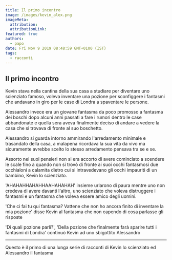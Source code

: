 ```yaml
---
title: Il primo incontro
image: /images/kevin_alex.png
imageMeta:
  attribution:
  attributionLink:
featured: true
authors:
  - papo
date: Fri Nov 9 2019 08:48:59 GMT+0100 (IST)
tags:
  - racconti
---
```


## Il primo incontro

Kevin stava nella cantina della sua casa a studiare per diventare uno scienziato famoso, voleva inventare una pozione per sconfiggere i fantasmi che andavano in giro per le case di Londra a spaventare le persone.

Alessandro invece era un giovane fantasma da poco promosso a fantasma dei boschi dopo alcuni anni passati a fare i rumori dentro le case abbandonate e quella sera aveva finalmente deciso di andare a vedere la casa che si trovava di fronte al suo boschetto.

Alessandro si guarda intorno ammirando l'arredamento minimale e trasandato della casa, a malapena ricordava la sua vita da vivo ma sicuramente avrebbe scelto lo stesso arredamento pensava tra se e se.

Assorto nei suoi pensieri non si era accorto di avere cominciato a scendere le scale fino a quando non si trovò di fronte ai suoi occhi fantasmosi due occhialoni a calamita dietro cui si intravedevano gli occhi impauriti di un bambino, Kevin lo scienziato.

'AHAHAHHAHAHHAAHAHAHAH' insieme urlarono di paura mentre uno non credeva di avere davanti l'altro, uno scienziato che voleva distruggere i fantasmi e un fantasma che voleva essere amico degli uomini.

'Che ci fai tu qui fantasma? Vattene che non ho ancora finito di inventare la mia pozione' disse Kevin al fantasma che non capendo di cosa parlasse gli risposte

'Di quali pozione parli?', 'Della pozione che finalmente farà sparire tutti i fantasmi di Londra' continuò Kevin ad uno sbigottito Alessandro

---

Questo è il primo di una lunga serie di racconti di Kevin lo scienziato ed Alessandro il fantasma

